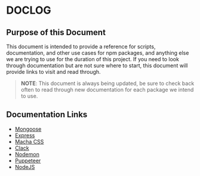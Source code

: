 # DOCLOG

## Purpose of this Document

This document is intended to provide a reference for scripts, documentation, and other use cases for npm packages, and anything else we are trying to use for the duration of this project. If you need to look through documentation but are not sure where to start, this document will provide links to visit and read through.

> **NOTE**: This document is always being updated, be sure to check back often to read through new documentation for each package we intend to use.

## Documentation Links

- [Mongoose](https://mongoosejs.com/docs/)
- [Express](https://expressjs.com/en/guide/routing.html)
- [Macha CSS](https://matcha.mizu.sh/)
- [Clack](https://www.npmjs.com/package/@clack/prompts)
- [Nodemon](https://www.npmjs.com/package/nodemon)
- [Puppeteer](https://pptr.dev/category/introduction)
- [NodeJS](https://nodejs.org/docs/latest/api/)